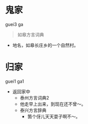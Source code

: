 # 鬼家
guei3 ga
> 如皋方言词典
- 地名，如皋长庄乡的一个自然村。

# 归家
guei1 ga1
+ 返回家中
  * 泰州方言词典2
  - 他走早上出来，到现在还不曾～。
  * 泰兴方言辞典
    - 箇个伢儿天天耍子啊不～。
